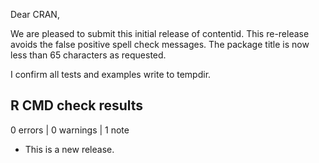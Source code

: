 Dear CRAN,

We are pleased to submit this initial release of contentid. 
This re-release avoids the false positive spell check messages.
The package title is now less than 65 characters as requested.

I confirm all tests and examples write to tempdir.

## R CMD check results

0 errors | 0 warnings | 1 note

* This is a new release.
